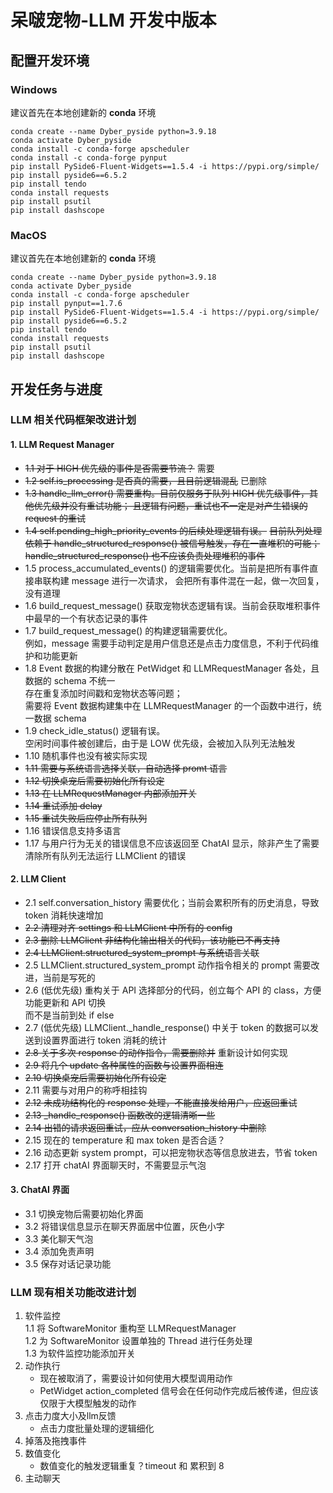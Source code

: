 # 呆啵宠物-LLM 开发中版本

  
## 配置开发环境

### Windows
  建议首先在本地创建新的 **conda** 环境  
  ```
  conda create --name Dyber_pyside python=3.9.18
  conda activate Dyber_pyside
  conda install -c conda-forge apscheduler
  conda install -c conda-forge pynput
  pip install PySide6-Fluent-Widgets==1.5.4 -i https://pypi.org/simple/
  pip install pyside6==6.5.2
  pip install tendo
  conda install requests
  pip install psutil
  pip install dashscope
  ```

  
### MacOS
  建议首先在本地创建新的 **conda** 环境  
  ```
  conda create --name Dyber_pyside python=3.9.18
  conda activate Dyber_pyside
  conda install -c conda-forge apscheduler
  pip install pynput==1.7.6
  pip install PySide6-Fluent-Widgets==1.5.4 -i https://pypi.org/simple/
  pip install pyside6==6.5.2
  pip install tendo
  conda install requests
  pip install psutil
  pip install dashscope
  ```
  

## 开发任务与进度 

### LLM 相关代码框架改进计划
#### 1. LLM Request Manager  
- ~~1.1 对于 HIGH 优先级的事件是否需要节流？~~ 需要  
- ~~1.2 self.is_processing 是否真的需要，且目前逻辑混乱~~ 已删除  
- ~~1.3 handle_llm_error() 需要重构。目前仅服务于队列 HIGH 优先级事件，其他优先级并没有重试功能；
        且逻辑有问题，重试也不一定是对产生错误的 request 的重试~~  
- ~~1.4 self.pending_high_priority_events 的后续处理逻辑有误。~~
        ~~目前队列处理依赖于 handle_structured_response() 被信号触发，存在一直堆积的可能；~~ 
        ~~handle_structured_response() 也不应该负责处理堆积的事件~~  
- 1.5 process_accumulated_events() 的逻辑需要优化。当前是把所有事件直接串联构建 message 进行一次请求，
        会把所有事件混在一起，做一次回复，没有道理  
- 1.6 build_request_message() 获取宠物状态逻辑有误。当前会获取堆积事件中最早的一个有状态记录的事件  
- 1.7 build_request_message() 的构建逻辑需要优化。  
        例如，message 需要手动判定是用户信息还是点击力度信息，不利于代码维护和功能更新 
- 1.8 Event 数据的构建分散在 PetWidget 和 LLMRequestManager 各处，且数据的 schema 不统一  
        存在重复添加时间戳和宠物状态等问题；  
        需要将 Event 数据构建集中在 LLMRequestManager 的一个函数中进行，统一数据 schema  
- 1.9 check_idle_status() 逻辑有误。  
        空闲时间事件被创建后，由于是 LOW 优先级，会被加入队列无法触发  
- 1.10 随机事件也没有被实际实现  
- ~~1.11 需要与系统语言选择关联，自动选择 promt 语言~~  
- ~~1.12 切换桌宠后需要初始化所有设定~~  
- ~~1.13 在 LLMRequestManager 内部添加开关~~  
- ~~1.14 重试添加 delay~~  
- ~~1.15 重试失败后应停止所有队列~~  
- 1.16 错误信息支持多语言
- 1.17 与用户行为无关的错误信息不应该返回至 ChatAI 显示，除非产生了需要清除所有队列无法运行 LLMClient 的错误
    
  
#### 2. LLM Client  
- 2.1 self.conversation_history 需要优化；当前会累积所有的历史消息，导致 token 消耗快速增加  
- ~~2.2 清理对齐 settings 和 LLMClient 中所有的 config~~  
- ~~2.3 删除 LLMClient 非结构化输出相关的代码，该功能已不再支持~~  
- ~~2.4 LLMClient.structured_system_prompt 与系统语言关联~~  
- 2.5 LLMClient.structured_system_prompt 动作指令相关的 prompt 需要改进，当前是写死的  
- 2.6 (低优先级) 重构关于 API 选择部分的代码，创立每个 API 的 class，方便功能更新和 API 切换  
        而不是当前到处 if else  
- 2.7 (低优先级) LLMClient._handle_response() 中关于 token 的数据可以发送到设置界面进行 token 消耗的统计  
- ~~2.8 关于多次 response 的动作指令，需要删除并~~ 重新设计如何实现  
- ~~2.9 将几个 update 各种属性的函数与设置界面相连~~  
- ~~2.10 切换桌宠后需要初始化所有设定~~  
- 2.11 需要与对用户的称呼相挂钩  
- ~~2.12 未成功结构化的 response 处理，不能直接发给用户，应返回重试~~  
- ~~2.13 _handle_response() 函数改的逻辑清晰一些~~  
- ~~2.14 出错的请求返回重试，应从 conversation_history 中删除~~
- 2.15 现在的 temperature 和 max token 是否合适？
- 2.16 动态更新 system prompt，可以把宠物状态等信息放进去，节省 token
- 2.17 打开 chatAI 界面聊天时，不需要显示气泡
  
  
#### 3. ChatAI 界面  
- 3.1 切换宠物后需要初始化界面
- 3.2 将错误信息显示在聊天界面居中位置，灰色小字
- 3.3 美化聊天气泡
- 3.4 添加免责声明
- 3.5 保存对话记录功能



### LLM 现有相关功能改进计划
1. 软件监控  
    1.1 将 SoftwareMonitor 重构至 LLMRequestManager  
    1.2 为 SoftwareMonitor 设置单独的 Thread 进行任务处理  
    1.3 为软件监控功能添加开关  
2. 动作执行
    - 现在被取消了，需要设计如何使用大模型调用动作
    - PetWidget action_completed 信号会在任何动作完成后被传递，但应该仅限于大模型触发的动作
3. 点击力度大小及llm反馈
    - 点击力度批量处理的逻辑细化
4. 掉落及拖拽事件
5. 数值变化
    - 数值变化的触发逻辑重复？timeout 和 累积到 8
6. 主动聊天


